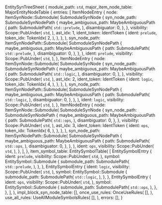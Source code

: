 EntitySynTreeSheet {
    module_path: `std`,
    major_item_node_table: MajorEntityNodeTable {
        entries: [
            ItemNodeEntry {
                node: ItemSynNode::Submodule(
                    SubmoduleSynNode {
                        syn_node_path: SubmoduleSynNodePath {
                            maybe_ambiguous_path: MaybeAmbiguousPath {
                                path: SubmodulePath(
                                    `std::prelude`,
                                ),
                                disambiguator: 0,
                            },
                        },
                        visibility: Scope::PubUnder(
                            `std`,
                        ),
                        ast_idx: 1,
                        ident_token: IdentToken {
                            ident: `prelude`,
                            token_idx: TokenIdx(
                                2,
                            ),
                        },
                    },
                ),
                syn_node_path: ItemSynNodePath::Submodule(
                    SubmoduleSynNodePath {
                        maybe_ambiguous_path: MaybeAmbiguousPath {
                            path: SubmodulePath(
                                `std::prelude`,
                            ),
                            disambiguator: 0,
                        },
                    },
                ),
                ident: `prelude`,
                visibility: Scope::PubUnder(
                    `std`,
                ),
            },
            ItemNodeEntry {
                node: ItemSynNode::Submodule(
                    SubmoduleSynNode {
                        syn_node_path: SubmoduleSynNodePath {
                            maybe_ambiguous_path: MaybeAmbiguousPath {
                                path: SubmodulePath(
                                    `std::logic`,
                                ),
                                disambiguator: 0,
                            },
                        },
                        visibility: Scope::PubUnder(
                            `std`,
                        ),
                        ast_idx: 2,
                        ident_token: IdentToken {
                            ident: `logic`,
                            token_idx: TokenIdx(
                                4,
                            ),
                        },
                    },
                ),
                syn_node_path: ItemSynNodePath::Submodule(
                    SubmoduleSynNodePath {
                        maybe_ambiguous_path: MaybeAmbiguousPath {
                            path: SubmodulePath(
                                `std::logic`,
                            ),
                            disambiguator: 0,
                        },
                    },
                ),
                ident: `logic`,
                visibility: Scope::PubUnder(
                    `std`,
                ),
            },
            ItemNodeEntry {
                node: ItemSynNode::Submodule(
                    SubmoduleSynNode {
                        syn_node_path: SubmoduleSynNodePath {
                            maybe_ambiguous_path: MaybeAmbiguousPath {
                                path: SubmodulePath(
                                    `std::ops`,
                                ),
                                disambiguator: 0,
                            },
                        },
                        visibility: Scope::PubUnder(
                            `std`,
                        ),
                        ast_idx: 3,
                        ident_token: IdentToken {
                            ident: `ops`,
                            token_idx: TokenIdx(
                                6,
                            ),
                        },
                    },
                ),
                syn_node_path: ItemSynNodePath::Submodule(
                    SubmoduleSynNodePath {
                        maybe_ambiguous_path: MaybeAmbiguousPath {
                            path: SubmodulePath(
                                `std::ops`,
                            ),
                            disambiguator: 0,
                        },
                    },
                ),
                ident: `ops`,
                visibility: Scope::PubUnder(
                    `std`,
                ),
            },
        ],
    },
    item_symbol_table: EntitySymbolTable(
        [
            EntitySymbolEntry {
                ident: `prelude`,
                visibility: Scope::PubUnder(
                    `std`,
                ),
                symbol: EntitySymbol::Submodule {
                    submodule_path: SubmodulePath(
                        `std::prelude`,
                    ),
                },
            },
            EntitySymbolEntry {
                ident: `logic`,
                visibility: Scope::PubUnder(
                    `std`,
                ),
                symbol: EntitySymbol::Submodule {
                    submodule_path: SubmodulePath(
                        `std::logic`,
                    ),
                },
            },
            EntitySymbolEntry {
                ident: `ops`,
                visibility: Scope::PubUnder(
                    `std`,
                ),
                symbol: EntitySymbol::Submodule {
                    submodule_path: SubmodulePath(
                        `std::ops`,
                    ),
                },
            },
        ],
    ),
    impl_block_syn_node_table: [],
    once_use_rules: OnceUseRules(
        [],
    ),
    use_all_rules: UseAllModuleSymbolsRules(
        [],
    ),
    errors: [],
}